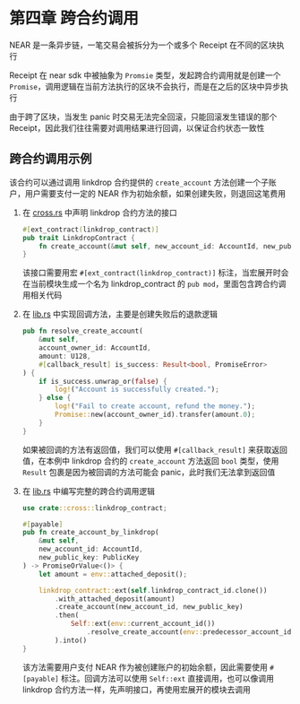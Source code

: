# 第四章 跨合约调用
NEAR 是一条异步链，一笔交易会被拆分为一个或多个 Receipt 在不同的区块执行

Receipt 在 near sdk 中被抽象为 `Promsie` 类型，发起跨合约调用就是创建一个 `Promise`，调用逻辑在当前方法执行的区块不会执行，而是在之后的区块中异步执行

由于跨了区块，当发生 panic 时交易无法完全回滚，只能回滚发生错误的那个 Receipt，因此我们往往需要对调用结果进行回调，以保证合约状态一致性

## 跨合约调用示例
该合约可以通过调用 linkdrop 合约提供的 `create_account` 方法创建一个子账户，用户需要支付一定的 NEAR 作为初始余额，如果创建失败，则退回这笔费用

1. 在 [cross.rs](./src/cross.rs) 中声明 linkdrop 合约方法的接口
   ```rust
   #[ext_contract(linkdrop_contract)]
   pub trait LinkdropContract {
       fn create_account(&mut self, new_account_id: AccountId, new_public_key: PublicKey) -> PromiseOrValue<bool>;
   }
   ```
   该接口需要用宏 `#[ext_contract(linkdrop_contract)]` 标注，当宏展开时会在当前模块生成一个名为 linkdrop_contract 的 `pub mod`，里面包含跨合约调用相关代码
2. 在 [lib.rs](./src/lib.rs) 中实现回调方法，主要是创建失败后的退款逻辑
    ```rust
    pub fn resolve_create_account(
        &mut self,
        account_owner_id: AccountId,
        amount: U128,
        #[callback_result] is_success: Result<bool, PromiseError>
    ) {
        if is_success.unwrap_or(false) {
            log!("Account is successfully created.");
        } else {
            log!("Fail to create account, refund the money.");
            Promise::new(account_owner_id).transfer(amount.0);
        }
    }
    ```
    如果被回调的方法有返回值，我们可以使用 `#[callback_result]` 来获取返回值，在本例中 linkdrop 合约的 `create_account` 方法返回 `bool` 类型，使用 `Result` 包裹是因为被回调的方法可能会 panic，此时我们无法拿到返回值
3. 在 [lib.rs](./src/lib.rs) 中编写完整的跨合约调用逻辑
   ```rust
   use crate::cross::linkdrop_contract;
   ```
   
   ```rust
   #[payable]
   pub fn create_account_by_linkdrop(
       &mut self,
       new_account_id: AccountId,
       new_public_key: PublicKey
   ) -> PromiseOrValue<()> {
       let amount = env::attached_deposit();

       linkdrop_contract::ext(self.linkdrop_contract_id.clone())
           .with_attached_deposit(amount)
           .create_account(new_account_id, new_public_key)
           .then(
               Self::ext(env::current_account_id())
                   .resolve_create_account(env::predecessor_account_id(), U128(amount))
           ).into()
   }
   ```
   该方法需要用户支付 NEAR 作为被创建账户的初始余额，因此需要使用 `#[payable]` 标注。回调方法可以使用 `Self::ext` 直接调用，也可以像调用 linkdrop 合约方法一样，先声明接口，再使用宏展开的模块去调用
